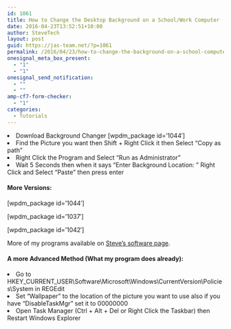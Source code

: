 ```yaml
---
id: 1061
title: How to Change the Desktop Background on a School/Work Computer
date: 2016-04-23T13:52:51+10:00
author: SteveTech
layout: post
guid: https://jas-team.net/?p=1061
permalink: /2016/04/23/how-to-change-the-background-on-a-school-computer/
onesignal_meta_box_present:
  - "1"
  - "1"
onesignal_send_notification:
  - ""
  - ""
amp-cf7-form-checker:
  - "1"
categories:
  - Tutorials
---
```

<li class="ordlist">
  Download Background Changer [wpdm_package id=’1044&#8242;]
</li>
<li class="ordlist">
  Find the Picture you want then Shift + Right Click it then Select &#8220;Copy as path&#8221;
</li>
<li class="ordlist">
  Right Click the Program and Select &#8220;Run as Administrator&#8221;
</li>
<li class="ordlist">
  Wait 5 Seconds then when it says &#8220;Enter Background Location: &#8221; Right Click and Select &#8220;Paste&#8221; then press enter
</li>

#### More Versions:

[wpdm_package id=’1044&#8242;]

[wpdm_package id=’1037&#8242;]

[wpdm_package id=’1042&#8242;]

More of my programs available on [Steve’s software page](https://jas-team.net/software/steves-downloads/).

#### A more Advanced Method (What my program does already):

<li class="ordlist">
  Go to HKEY_CURRENT_USER\Software\Microsoft\Windows\CurrentVersion\Policies\System in REGEdit
</li>
<li class="ordlist">
  Set &#8220;Wallpaper&#8221; to the location of the picture you want to use also if you have &#8220;DisableTaskMgr&#8221; set it to 00000000
</li>
<li class="ordlist">
  Open Task Manager (Ctrl + Alt + Del or Right Click the Taskbar) then Restart Windows Explorer
</li>